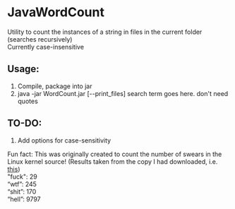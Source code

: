 # JavaWordCount
Utility to count the instances of a string in files in the current folder (searches recursively)  
Currently case-insensitive  

## Usage:
1. Compile, package into jar
2. java -jar WordCount.jar [--print_files] search term goes here. don't need quotes

## TO-DO:
1. Add options for case-sensitivity  

Fun fact: This was originally created to count the number of swears in the Linux kernel source!
(Results taken from the copy I had downloaded, i.e. [this](https://github.com/kentjhall/horizon-linux/commit/0f64a3959839fb49c718da210701cb894aedc8f8))  
"fuck": 29  
“wtf”: 245  
“shit”: 170  
“hell”: 9797
